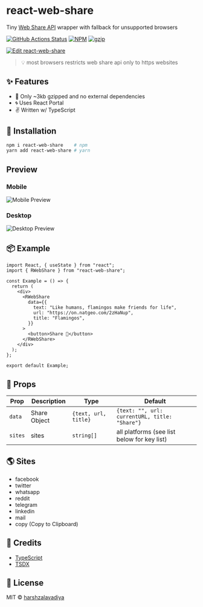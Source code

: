 # react-web-share

Tiny [Web Share API](https://developer.mozilla.org/en-US/docs/Web/API/Navigator/share) wrapper with fallback for unsupported browsers

[![GitHub Actions Status](https://github.com/harshzalavadiya/react-web-share/workflows/NodeJS/badge.svg)](https://github.com/harshzalavadiya/react-web-share/actions)
[![NPM](https://img.shields.io/npm/v/react-web-share.svg)](https://npm.im/react-web-share)
[![gzip](https://badgen.net/bundlephobia/minzip/react-web-share@latest)](https://bundlephobia.com/result?p=react-web-share@latest)

[![Edit react-web-share](https://codesandbox.io/static/img/play-codesandbox.svg)](https://codesandbox.io/s/react-web-share-46skt?fontsize=14&hidenavigation=1&theme=dark)

> 💡 most browsers restricts web share api only to https websites

## ✨ Features

- 🍃 Only ~3kb gzipped and no external dependencies
- 🌀 Uses React Portal
- ✌ Written w/ TypeScript

## 🔧 Installation

```bash
npm i react-web-share    # npm
yarn add react-web-share # yarn
```

## Preview

### Mobile

![Mobile Preview](preview/preview-mobile.jpg)

### Desktop

![Desktop Preview](preview/preview-desktop.jpg)

## 📦 Example

```tsx
import React, { useState } from "react";
import { RWebShare } from "react-web-share";

const Example = () => {
  return (
    <div>
      <RWebShare
        data={{
          text: "Like humans, flamingos make friends for life",
          url: "https://on.natgeo.com/2zHaNup",
          title: "Flamingos",
        }}
      >
        <button>Share 🔗</button>
      </RWebShare>
    </div>
  );
};

export default Example;
```

## 👀 Props

| Prop    | Description  | Type                 | Default                                       |
| ------- | ------------ | -------------------- | --------------------------------------------- |
| `data`  | Share Object | `{text, url, title}` | `{text: "", url: currentURL, title: "Share"}` |
| `sites` | sites        | `string[]`           | all platforms (see list below for key list)   |

## 🌎 Sites

- facebook
- twitter
- whatsapp
- reddit
- telegram
- linkedin
- mail
- copy (Copy to Clipboard)

## 🤠 Credits

- [TypeScript](https://github.com/microsoft/typescript)
- [TSDX](https://github.com/jaredpalmer/tsdx)

## 📜 License

MIT &copy; [harshzalavadiya](https://github.com/harshzalavadiya)
